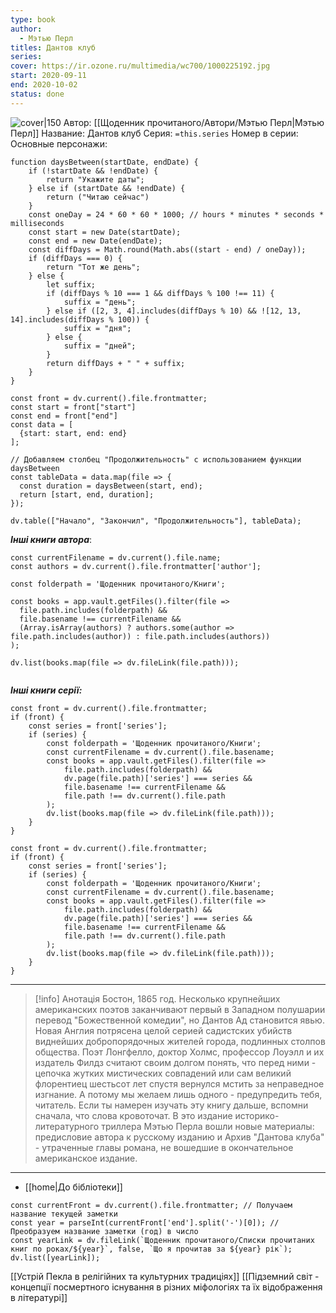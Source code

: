 ```yaml
---
type: book
author:
  - Мэтью Перл
titles: Дантов клуб
series: 
cover: https://ir.ozone.ru/multimedia/wc700/1000225192.jpg
start: 2020-09-11
end: 2020-10-02
status: done
---
```

![cover|150](Мэтью%20Перл%20-%20Дантов%20клуб.webp)
Автор: [[Щоденник прочитаного/Автори/Мэтью Перл|Мэтью Перл]]
Название: Дантов клуб
Серия:  `=this.series`
Номер в серии:
Основные персонажи:
```dataviewjs
function daysBetween(startDate, endDate) {
	if (!startDate && !endDate) { 
		return "Укажите даты"; 
	} else if (startDate && !endDate) {
		return ("Читаю сейчас")
	}
	const oneDay = 24 * 60 * 60 * 1000; // hours * minutes * seconds * milliseconds
	const start = new Date(startDate);
	const end = new Date(endDate);
	const diffDays = Math.round(Math.abs((start - end) / oneDay));
	if (diffDays === 0) {
		return "Тот же день";   
	} else {
		let suffix;     
	    if (diffDays % 10 === 1 && diffDays % 100 !== 11) {
		    suffix = "день";     
	    } else if ([2, 3, 4].includes(diffDays % 10) && ![12, 13, 14].includes(diffDays % 100)) {
			suffix = "дня";     
		} else {       
			suffix = "дней";     
		}          
		return diffDays + " " + suffix;   
	} 
}  

const front = dv.current().file.frontmatter;
const start = front["start"]
const end = front["end"]
const data = [
  {start: start, end: end}
];

// Добавляем столбец "Продолжительность" с использованием функции daysBetween
const tableData = data.map(file => {
  const duration = daysBetween(start, end);
  return [start, end, duration];
});

dv.table(["Начало", "Закончил", "Продолжительность"], tableData);
```
***Інші книги автора***:
```dataviewjs
const currentFilename = dv.current().file.name;
const authors = dv.current().file.frontmatter['author'];

const folderpath = 'Щоденник прочитаного/Книги';

const books = app.vault.getFiles().filter(file =>
  file.path.includes(folderpath) &&
  file.basename !== currentFilename &&
  (Array.isArray(authors) ? authors.some(author => file.path.includes(author)) : file.path.includes(authors))
);

dv.list(books.map(file => dv.fileLink(file.path)));


```
***Інші книги серії:***
```dataviewjs
const front = dv.current().file.frontmatter;
if (front) {
	const series = front['series'];
	if (series) {
		const folderpath = 'Щоденник прочитаного/Книги';
		const currentFilename = dv.current().file.basename;
		const books = app.vault.getFiles().filter(file =>  
			file.path.includes(folderpath) && 
			dv.page(file.path)['series'] === series && 
			file.basename !== currentFilename &&
			file.path !== dv.current().file.path 
		);
		dv.list(books.map(file => dv.fileLink(file.path)));
	}
}

```

```dataviewjs
const front = dv.current().file.frontmatter;
if (front) {
	const series = front['series'];
	if (series) {
		const folderpath = 'Щоденник прочитаного/Книги';
		const currentFilename = dv.current().file.basename;
		const books = app.vault.getFiles().filter(file =>  
			file.path.includes(folderpath) && 
			dv.page(file.path)['series'] === series && 
			file.basename !== currentFilename &&
			file.path !== dv.current().file.path 
		);
		dv.list(books.map(file => dv.fileLink(file.path)));
	}
}

```

---
>[!info] Анотація
>Бостон, 1865 год. Несколько крупнейших американских поэтов заканчивают первый в Западном полушарии перевод "Божественной комедии", но Дантов Ад становится явью. Новая Англия потрясена целой серией садистских убийств виднейших добропорядочных жителей города, подлинных столпов общества. Поэт Лонгфелло, доктор Холмс, профессор Лоуэлл и их издатель Филдз считают своим долгом понять, что перед ними - цепочка жутких мистических совпадений или сам великий флорентиец шестьсот лет спустя вернулся мстить за неправедное изгнание.
А потому мы желаем лишь одного - предупредить тебя, читатель. Если ты намерен изучать эту книгу дальше, вспомни сначала, что слова кровоточат.
В это издание историко-литературного триллера Мэтью Перла вошли новые материалы: предисловие автора к русскому изданию и Архив "Дантова клуба" - утраченные главы романа, не вошедшие в окончательное американское издание.

___
- [[home|До бібліотеки]]
```dataviewjs
const currentFront = dv.current().file.frontmatter; // Получаем название текущей заметки
const year = parseInt(currentFront['end'].split('-')[0]); // Преобразуем название заметки (год) в число
const yearLink = dv.fileLink(`Щоденник прочитаного/Списки прочитаних книг по роках/${year}`, false, `Що я прочитав за ${year} рік`);
dv.list([yearLink]);
```

[[Устрій Пекла в релігійних та культурних традиціях]]
[[Підземний світ - концепції посмертного існування в різних міфологіях та їх відображення в літературі]]